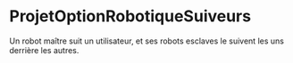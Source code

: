 # ProjetOptionRobotiqueSuiveurs
Un robot maître suit un utilisateur, et ses robots esclaves le suivent les uns derrière les autres.
